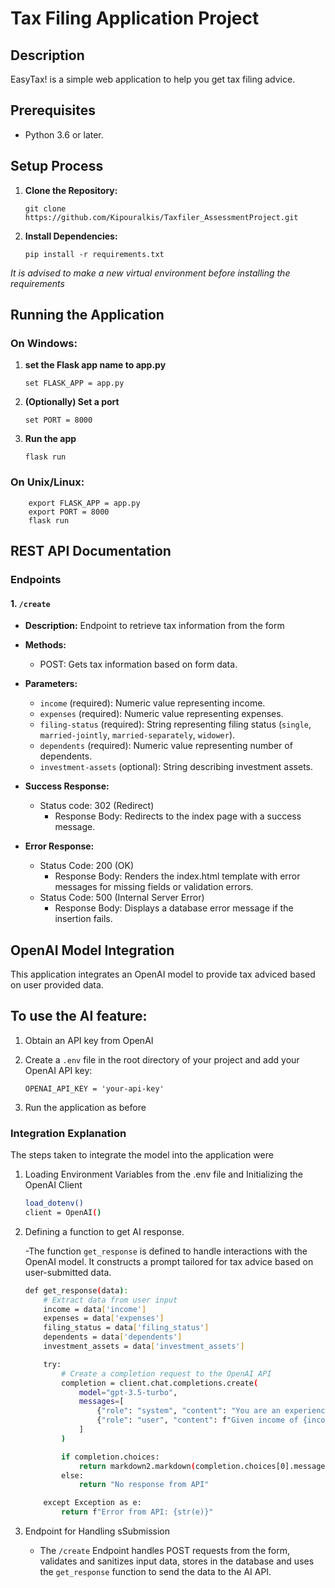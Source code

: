 # Tax Filing Application Project

## Description

EasyTax! is a simple web application to help you get tax filing advice.

## Prerequisites

- Python 3.6 or later.

## Setup Process

1.  **Clone the Repository:**

    ```shell
    git clone https://github.com/Kipouralkis/Taxfiler_AssessmentProject.git

    ```

2. **Install Dependencies:**

    ```shell
    pip install -r requirements.txt
    ```

_It is advised to make a new virtual environment before installing the requirements_


## Running the Application

### On Windows: 

1. **set the Flask app name to app.py**

    ```shell
    set FLASK_APP = app.py
    ```

2. **(Optionally) Set a port**

    ```shell
    set PORT = 8000
    ```

3. **Run the app**

    ```shell
    flask run
    ```

### On Unix/Linux:

```shell
    export FLASK_APP = app.py
    export PORT = 8000
    flask run
```

## REST API Documentation

### Endpoints

#### 1. `/create`

- **Description:** Endpoint to retrieve tax information from the form

- **Methods:**
    - POST: Gets tax information based on form data.

- **Parameters:**
  - `income` (required): Numeric value representing income.
  - `expenses` (required): Numeric value representing expenses.
  - `filing-status` (required): String representing filing status (`single`, `married-jointly`, `married-separately`, `widower`).
  - `dependents` (required): Numeric value representing number of dependents.
  - `investment-assets` (optional): String describing investment assets.

- **Success Response:**
    -  Status code: 302 (Redirect)
        - Response Body: Redirects to the index page with a success message.

- **Error Response:**
    - Status Code: 200 (OK)
        - Response Body: Renders the index.html template with error messages for missing fields or validation errors.
    - Status Code: 500 (Internal Server Error)
        - Response Body: Displays a database error message if the insertion fails.


## OpenAI Model Integration

This application integrates an OpenAI model to provide tax adviced based on user provided data. 

## To use the AI feature:

1. Obtain an API key from OpenAI

2. Create a `.env` file in the root directory of your project and add your OpenAI API key:

    ```shell
    OPENAI_API_KEY = 'your-api-key'
    ```
3. Run the application as before


### Integration Explanation

The steps taken to integrate the model into the application were

1. Loading Environment Variables from the .env file and Initializing the OpenAI Client

    ```bash
    load_dotenv()
    client = OpenAI()
    ```

2. Defining a function to get AI response.

    -The function `get_response` is defined to handle interactions with the OpenAI model. It constructs a prompt tailored for tax advice based on user-submitted data.

    ```bash
    def get_response(data):
        # Extract data from user input
        income = data['income']
        expenses = data['expenses']
        filing_status = data['filing_status']
        dependents = data['dependents']
        investment_assets = data['investment_assets']

        try:
            # Create a completion request to the OpenAI API
            completion = client.chat.completions.create(
                model="gpt-3.5-turbo",
                messages=[
                    {"role": "system", "content": "You are an experienced accountant. Your name is Jeff. Your mission is to help people file their taxes as easily as possible. Don't forget to introduce yourself by saying you're Jeff the accountant."},
                    {"role": "user", "content": f"Given income of {income}, expenses of {expenses}, filing status of {filing_status}, {dependents} dependents, and investment assets of {investment_assets}, provide tax advice. Don't forget to include some general hot tips. If investment assets are not provided, consider that there might not be any investments"}
                ]
            )

            if completion.choices:
                return markdown2.markdown(completion.choices[0].message.content)
            else:
                return "No response from API"

        except Exception as e:
            return f"Error from API: {str(e)}"

    ```

3. Endpoint for Handling sSubmission

    - The `/create` Endpoint handles POST requests from the form, validates and sanitizes input data, stores in the database and uses the `get_response` function to send the data to the AI API.



